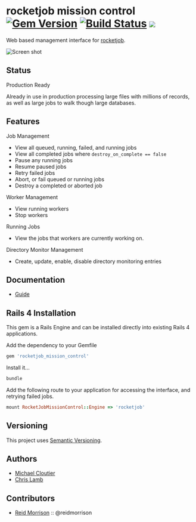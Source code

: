 # rocketjob mission control [![Gem Version](https://badge.fury.io/rb/rocketjob_mission_control.svg)](http://badge.fury.io/rb/rocketjob_mission_control) [![Build Status](https://secure.travis-ci.org/rocketjob/rocketjob_mission_control.png?branch=master)](http://travis-ci.org/rocketjob/rocketjob_mission_control) ![](http://ruby-gem-downloads-badge.herokuapp.com/rocketjob_mission_control)

Web based management interface for [rocketjob][0].

![Screen shot](http://rocketjob.io/images/rjmc.png)

## Status

Production Ready

Already in use in production processing large files with millions
of records, as well as large jobs to walk though large databases.

## Features

Job Management

* View all queued, running, failed, and running jobs
* View all completed jobs where `destroy_on_complete == false`
* Pause any running jobs
* Resume paused jobs
* Retry failed jobs
* Abort, or fail queued or running jobs
* Destroy a completed or aborted job

Worker Management

* View running workers
* Stop workers

Running Jobs

* View the jobs that workers are currently working on.

Directory Monitor Management

* Create, update, enable, disable directory monitoring entries

## Documentation

* [Guide](http://rocketjob.io/mission_control)

## Rails 4 Installation

This gem is a Rails Engine and can be installed directly into existing Rails 4
applications.

Add the dependency to your Gemfile

```ruby
gem 'rocketjob_mission_control'
```

Install it...

```ruby
bundle
```

Add the following route to your application for accessing the interface,
and retrying failed jobs.

```ruby
mount RocketJobMissionControl::Engine => 'rocketjob'
```

## Versioning

This project uses [Semantic Versioning](http://semver.org/).

## Authors

* [Michael Cloutier][1]
* [Chris Lamb][2]

## Contributors

* [Reid Morrison][3] :: @reidmorrison

[0]: http://rocketjob.io
[1]: https://github.com/mjcloutier
[2]: https://github.com/lambcr
[3]: https://github.com/reidmorrison
